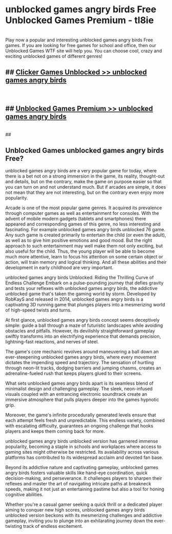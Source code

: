 # unblocked games angry birds Free Unblocked Games Premium - tl8ie <br>
<br>
Play now a popular and interesting unblocked games angry birds Free games. If you are looking for free games for school and office, then our Unblocked Games WTF site will help you. You can choose cool, crazy and exciting unblocked games of different genres!


## ##  [Clicker Games Unblocked >> unblocked games angry birds](http://freeplayer.one?title=unblocked_games_angry_birds&ref=M1)
  <br>

##  ## [Unblocked Games Premium >> unblocked games angry birds](http://freeplayer.one?title=unblocked_games_angry_birds&ref=M1)
  <br>
  ##



## Unblocked Games unblocked games angry birds Free?

unblocked games angry birds are a very popular game for today, where there is a bet not on a strong immersion in the game, its reality, thought-out and details, but on the contrary, make the game on purpose easier so that you can turn on and not understand much. But if arcades are simple, it does not mean that they are not interesting, but on the contrary even enjoy more popularity.

Arcade is one of the most popular game genres. It acquired its prevalence through computer games as well as entertainment for consoles. With the advent of mobile modern gadgets (tablets and smartphones) there appeared and corresponding games of this genre, no less interesting and fascinating. For example unblocked games angry birds unblocked 76 game. Any such game is created primarily to entertain the child (or even the adult), as well as to give him positive emotions and good mood. But the right approach to such entertainment may well make them not only exciting, but also useful for the child. Thus, the young player will be able to become much more attentive, learn to focus his attention on some certain object or action, will train memory and logical thinking. And all these abilities and their development in early childhood are very important.

unblocked games angry birds Unblocked: Riding the Thrilling Curve of Endless Challenge
Embark on a pulse-pounding journey that defies gravity and tests your reflexes with unblocked games angry birds, the addictive unblocked game that's taken the gaming world by storm. Developed by RobKayS and released in 2014, unblocked games angry birds is a captivating 3D running game that plunges players into a mesmerizing world of high-speed twists and turns.

At first glance, unblocked games angry birds concept seems deceptively simple: guide a ball through a maze of futuristic landscapes while avoiding obstacles and pitfalls. However, its devilishly straightforward gameplay swiftly transforms into an electrifying experience that demands precision, lightning-fast reactions, and nerves of steel.

The game's core mechanic revolves around maneuvering a ball down an ever-steepening unblocked games angry birds, where every movement dictates the impending speed and trajectory. The sensation of hurtling through neon-lit tracks, dodging barriers and jumping chasms, creates an adrenaline-fueled rush that keeps players glued to their screens.

What sets unblocked games angry birds apart is its seamless blend of minimalist design and challenging gameplay. The sleek, neon-infused visuals coupled with an entrancing electronic soundtrack create an immersive atmosphere that pulls players deeper into the games hypnotic grip.

Moreover, the game's infinite procedurally generated levels ensure that each attempt feels fresh and unpredictable. This endless variety, combined with escalating difficulty, guarantees an ongoing challenge that hooks players and keeps them coming back for more.

unblocked games angry birds unblocked version has garnered immense popularity, becoming a staple in schools and workplaces where access to gaming sites might otherwise be restricted. Its availability across various platforms has contributed to its widespread acclaim and devoted fan base.

Beyond its addictive nature and captivating gameplay, unblocked games angry birds fosters valuable skills like hand-eye coordination, quick decision-making, and perseverance. It challenges players to sharpen their reflexes and master the art of navigating intricate paths at breakneck speeds, making it not just an entertaining pastime but also a tool for honing cognitive abilities.

Whether you're a casual gamer seeking a quick thrill or a dedicated player aiming to conquer new high scores, unblocked games angry birds unblocked version beckons with its mesmerizing challenges and addictive gameplay, inviting you to plunge into an exhilarating journey down the ever-twisting track of endless excitement.
